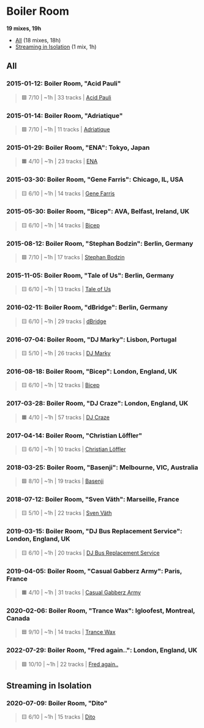 # Boiler Room

<!-- toc:start -->

**19 mixes, 19h**

- [All](#all) (18 mixes, 18h)
- [Streaming in Isolation](#streaming-in-isolation) (1 mix, 1h)
<!-- toc:end -->

## All

### 2015-01-12: Boiler Room, "Acid Pauli"

> 🟩 7/10 | ~1h | 33 tracks | [Acid Pauli](https://rateyourmusic.com/artist/acid-pauli)

### 2015-01-14: Boiler Room, "Adriatique"

> 🟩 7/10 | ~1h | 11 tracks | [Adriatique](https://rateyourmusic.com/artist/adriatique)

### 2015-01-29: Boiler Room, "ENA": Tokyo, Japan

> 🟧 4/10 | ~1h | 23 tracks | [ENA](https://rateyourmusic.com/artist/ena_f2)

### 2015-03-30: Boiler Room, "Gene Farris": Chicago, IL, USA

> 🟨 6/10 | ~1h | 14 tracks | [Gene Farris](https://rateyourmusic.com/artist/gene-farris)

### 2015-05-30: Boiler Room, "Bicep": AVA, Belfast, Ireland, UK

> 🟨 6/10 | ~1h | 14 tracks | [Bicep](https://rateyourmusic.com/artist/bicep)

### 2015-08-12: Boiler Room, "Stephan Bodzin": Berlin, Germany

> 🟩 7/10 | ~1h | 17 tracks | [Stephan Bodzin](https://rateyourmusic.com/artist/stephan-bodzin)

### 2015-11-05: Boiler Room, "Tale of Us": Berlin, Germany

> 🟨 6/10 | ~1h | 13 tracks | [Tale of Us](https://rateyourmusic.com/artist/tale_of_us)

### 2016-02-11: Boiler Room, "dBridge": Berlin, Germany

> 🟨 6/10 | ~1h | 29 tracks | [dBridge](https://rateyourmusic.com/artist/dbridge)

### 2016-07-04: Boiler Room, "DJ Marky": Lisbon, Portugal

> 🟨 5/10 | ~1h | 26 tracks | [DJ Marky](https://rateyourmusic.com/artist/dj-marky)

### 2016-08-18: Boiler Room, "Bicep": London, England, UK

> 🟨 6/10 | ~1h | 12 tracks | [Bicep](https://rateyourmusic.com/artist/bicep)

### 2017-03-28: Boiler Room, "DJ Craze": London, England, UK

> 🟧 4/10 | ~1h | 57 tracks | [DJ Craze](https://rateyourmusic.com/artist/dj-craze)

### 2017-04-14: Boiler Room, "Christian Löffler"

> 🟨 6/10 | ~1h | 10 tracks | [Christian Löffler](https://rateyourmusic.com/artist/christian-loffler)

### 2018-03-25: Boiler Room, "Basenji": Melbourne, VIC, Australia

> 🟩 8/10 | ~1h | 19 tracks | [Basenji](https://rateyourmusic.com/artist/basenji)

### 2018-07-12: Boiler Room, "Sven Väth": Marseille, France

> 🟨 5/10 | ~1h | 22 tracks | [Sven Väth](https://rateyourmusic.com/artist/sven-vath)

### 2019-03-15: Boiler Room, "DJ Bus Replacement Service": London, England, UK

> 🟨 6/10 | ~1h | 20 tracks | [DJ Bus Replacement Service](https://rateyourmusic.com/artist/dj-bus-replacement-service)

### 2019-04-05: Boiler Room, "Casual Gabberz Army": Paris, France

> 🟧 4/10 | ~1h | 31 tracks | [Casual Gabberz Army](https://rateyourmusic.com/artist/casual-gabberz-army)

### 2020-02-06: Boiler Room, "Trance Wax": Igloofest, Montreal, Canada

> 🟦 9/10 | ~1h | 14 tracks | [Trance Wax](https://rateyourmusic.com/artist/trance-wax)

### 2022-07-29: Boiler Room, "Fred again..": London, England, UK

> 🟪 10/10 | ~1h | 22 tracks | [Fred again..](https://rateyourmusic.com/artist/fred-again)

## Streaming in Isolation

### 2020-07-09: Boiler Room, "Dito"

> 🟨 6/10 | ~1h | 15 tracks | [Dito](https://rateyourmusic.com/artist/dito)

